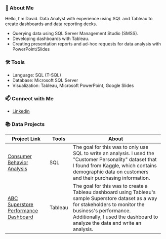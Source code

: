 ### 👋 About Me
Hello, I'm David. Data Analyst with experience using SQL and Tableau to create dashboards and data reporting decks. 

- Querying data using SQL Server Management Studio (SMSS).
- Developing dashboards with Tableau.
- Creating presentation reports and ad-hoc requests for data analysis with PowerPoint/Slides

### 🛠️ Tools
- Language: SQL (T-SQL)
- Database: Microsoft SQL Server 
- Visualization: Tableau, Microsoft PowerPoint, Google Slides

### 📫 Connect with Me
- [Linkedin](https://www.linkedin.com/in/david-wong-193ab5228/)

### 📚 Data Projects
| Project Link | Tools | About |
|---|---|---|
| [Consumer Behavior Analysis](https://github.com/davidwong001/Consumer-Behavior-Analysis) | SQL | The goal for this was to only use SQL to write an analysis. I used the "Customer Personality" dataset that I found from Kaggle, which contains demographic data on customers and their purchasing information. |
|  [ABC Superstore Performance Dashboard](https://github.com/davidwong001/ABC-Superstore-Sales-Performance-Overview) | Tableau | The goal for this was to create a Tableau dashboard using Tableau's sample Superstore dataset as a way for stakeholders to monitor the business's performance. Additionally, I used the dashboard to analyze the data and write an analysis.|




<!---
davidwong001/davidwong001 is a ✨ special ✨ repository because its `README.md` (this file) appears on your GitHub profile.
You can click the Preview link to take a look at your changes.
- 👋 Hi, I’m @davidwong001
- 👀 I’m interested in ...
- 🌱 I’m currently learning ...
- 💞️ I’m looking to collaborate on ...
- 📫 How to reach me ...
--->
